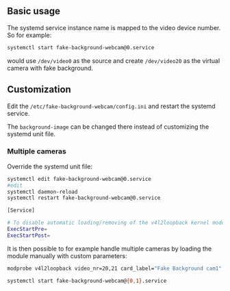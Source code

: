 
## Basic usage
The systemd service instance name is mapped to the video device number. So for example:

```sh
systemctl start fake-background-webcam@0.service
```

would use `/dev/video0` as the source and create `/dev/video20` as the virtual camera with fake background.

## Customization
Edit the `/etc/fake-background-webcam/config.ini` and restart the systemd service.

The `background-image` can be changed there instead of customizing the systemd unit file.

### Multiple cameras
Override the systemd unit file:

```sh
systemctl edit fake-background-webcam@0.service
#edit
systemctl daemon-reload
systemctl restart fake-background-webcam@0.service
```


```sh
[Service]

# To disable automatic loading/removing of the v4l2loopback kernel module completely
ExecStartPre=
ExecStartPost= 
```

It is then possible to for example handle multiple cameras by loading the module manually with custom parameters:

```sh
modprobe v4l2loopback video_nr=20,21 card_label="Fake Background cam1","Fake Background cam2" exclusive_caps=1

```

```sh
systemctl start fake-background-webcam@{0,1}.service
```

